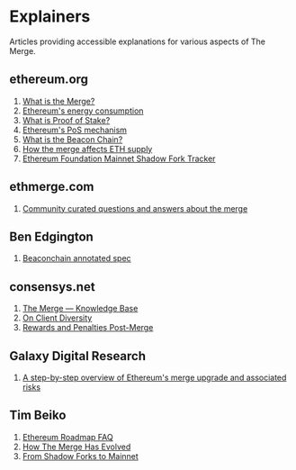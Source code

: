# Explainers

Articles providing accessible explanations for various aspects of The Merge.

## ethereum.org
1) [What is the Merge?](https://ethereum.org/en/upgrades/merge)
2) [Ethereum's energy consumption](https://ethereum.org/en/energy-consumption)
3) [What is Proof of Stake?](https://ethereum.org/en/developers/docs/consensus-mechanisms/pos)
4) [Ethereum's PoS mechanism](https://ethereum.org/en/developers/docs/consensus-mechanisms/pos/gasper)
5) [What is the Beacon Chain?](https://ethereum.org/en/upgrades/beacon-chain)
6) [How the merge affects ETH supply](https://ethereum.org/en/upgrades/merge/issuance/#how-the-merge-impacts-ETH-supply)
7) [Ethereum Foundation Mainnet Shadow Fork Tracker](https://notes.ethereum.org/PhbNw_cGSQ-VKqzGl4bPcg?view)

## ethmerge.com
1) [Community curated questions and answers about the merge](https://ethmerge.com/)

## Ben Edgington
1) [Beaconchain annotated spec](https://benjaminion.xyz/eth2-annotated-spec/phase0/beacon-chain/)

## consensys.net
1) [The Merge — Knowledge Base](https://consensys.net/knowledge-base/the-merge/)
2) [On Client Diversity](https://consensys.net/blog/besu/the-critical-need-for-client-diversity-ahead-of-ethereums-merge-to-proof-of-stake/)
3) [Rewards and Penalties Post-Merge](https://consensys.net/blog/codefi/rewards-and-penalties-on-ethereum-20-phase-0/)

## Galaxy Digital Research
1) [A step-by-step overview of Ethereum's merge upgrade and associated risks](https://docsend.com/view/4jqqdw5w68r8ww68)

## Tim Beiko
1) [Ethereum Roadmap FAQ](https://github.com/timbeiko/eth-roadmap-faq)
2) [How The Merge Has Evolved](https://tim.mirror.xyz/CHQtTJb1NDxCK41JpULL-zAJe7YOtw-m4UDw6KDju6c)
2) [From Shadow Forks to Mainnet](https://hackmd.io/@timbeiko/acd/https%3A%2F%2Ftim.mirror.xyz%2FPWFVaHY3Mrx7srarMmuBWya0J5kioR1l2xaH3p5APDk%3Fdisplay%3Diframe)
